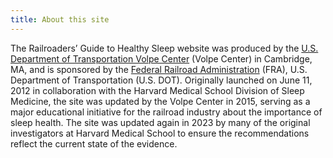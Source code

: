 ```yaml
---
title: About this site
---
```


The Railroaders’ Guide to Healthy Sleep website was produced by the [U.S. Department of Transportation Volpe Center](https://www.volpe.dot.gov/) (Volpe Center) in Cambridge, MA, and is sponsored by the [Federal Railroad Administration](http://fra.dot.gov/) (FRA), U.S. Department of Transportation (U.S. DOT). Originally launched on June 11, 2012 in collaboration with the Harvard Medical School Division of Sleep Medicine, the site was updated by the Volpe Center in 2015, serving as a major educational initiative for the railroad industry about the importance of sleep health. The site was updated again in 2023 by many of the original investigators at Harvard Medical School to ensure the recommendations reflect the current state of the evidence.
